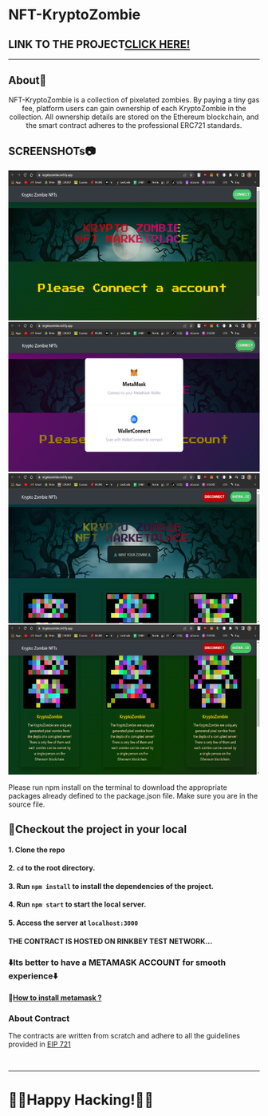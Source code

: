 # NFT-KryptoZombie

<h2>LINK TO THE PROJECT<a href="https://kryptozombie.netlify.app">CLICK HERE!<a/></h2>
<hr/>

## About🧟
<p align="center">
NFT-KryptoZombie is a collection of pixelated zombies. By paying a tiny gas fee, platform users can gain ownership of each KryptoZombie in the collection. All ownership details are stored on the Ethereum blockchain, and the smart contract adheres to the professional ERC721 standards.
</p>

## SCREENSHOTs📷

<p>
<p align="center">
<img src="https://github.com/conqryash007/NFT-KryptoZombie-Mint/blob/main/public/ScreenShots/KRYPTO%20ZOMBIE%20-%20NFT%20-%20Google%20Chrome%2007-07-2022%207.12.35%20PM.png" height="300px" width="600px"/>
<img src="https://github.com/conqryash007/NFT-KryptoZombie-Mint/blob/main/public/ScreenShots/KRYPTO%20ZOMBIE%20-%20NFT%20-%20Google%20Chrome%2007-07-2022%207.12.45%20PM.png" height="300px" width="600px"/>
<img src="https://github.com/conqryash007/NFT-KryptoZombie-Mint/blob/main/public/ScreenShots/KRYPTO%20ZOMBIE%20-%20NFT%20-%20Google%20Chrome%2007-07-2022%207.12.56%20PM.png" height="300px" width="600px"/>
<img src="https://github.com/conqryash007/NFT-KryptoZombie-Mint/blob/main/public/ScreenShots/KRYPTO%20ZOMBIE%20-%20NFT%20-%20Google%20Chrome%2007-07-2022%207.13.04%20PM.png" height="300px" width="600px"/>
</p>
</p>


Please run npm install on the terminal to download the appropriate packages already defined to the package.json file. 
Make sure you are in the source file. 

 ## 👀Checkout the project in your local
 #### 1. Clone the repo
 #### 2. `cd` to the root directory.
 #### 3. Run `npm install` to install the dependencies of the project.
 #### 4. Run `npm start` to start the local server.
 #### 5. Access the server at `localhost:3000`
 #### THE CONTRACT IS HOSTED ON RINKBEY TEST NETWORK...
 ### ⬇️Its better to have a METAMASK ACCOUNT for smooth experience⬇️
 #### 🔗[How to install metamask ?](https://blog.wetrust.io/how-to-install-and-use-metamask-7210720ca047)

### About Contract
The contracts are written from scratch and adhere to all the guidelines provided in <a href="https://eips.ethereum.org/EIPS/eip-721">EIP 721</a>

 <br><hr>
 # 🐱‍💻Happy Hacking!🐱‍💻
